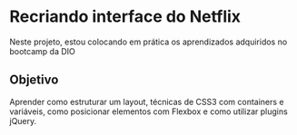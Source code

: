 # Recriando interface do Netflix

Neste projeto, estou colocando em prática os aprendizados adquiridos no bootcamp da DIO
## Objetivo
Aprender como estruturar um layout, técnicas de CSS3 com containers e variáveis, como posicionar elementos com Flexbox e como utilizar plugins jQuery.
